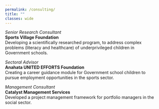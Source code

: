 ```yaml
---
permalink: /consulting/
title: ""
classes: wide 
---
```


*Senior Research Consultant*   
**Sports Village Foundation**  
Developing a scientifically researched program, to address complex problems (literacy and healthcare) of underprivileged children in Government schools. 

*Sectoral Advisor*   
**Anahata UNITED EFFORTS Foundation**    
Creating a career guidance module for Government school children to pursue employment opportunities in the sports sector. 

*Management Consultant*   
**Catalyst Management Services**    
Developed a project management framework for portfolio managers in the social sector. 
